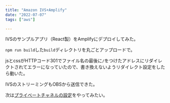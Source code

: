 ```yaml
---
title: "Amazon IVS+Amplify"
date: "2022-07-07"
tags: ["aws"]

---
```


IVSのサンプルアプリ（React製）をAmplifyにデプロイしてみた。

`npm run build`した`build`ディレクトリを丸ごとアップロードで。

jsとcssがHTTPコード301でファイル名の最後に`/`をつけたアドレスにリダイレクトされてエラーになっていたので、書き換えないようリダイレクト設定をしたら動いた。

IVSのストリーミングもOBSから送信できた。

次は[プライベートチャネルの設定](https://docs.aws.amazon.com/ja_jp/ivs/latest/userguide/private-channels.html)をやってみたい。
